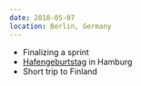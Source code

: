 ```yaml
---
date: 2018-05-07
location: Berlin, Germany
---
```

* Finalizing a sprint
* [Hafengeburtstag](http://www.hamburg.de/hafengeburtstag/) in Hamburg
* Short trip to Finland
